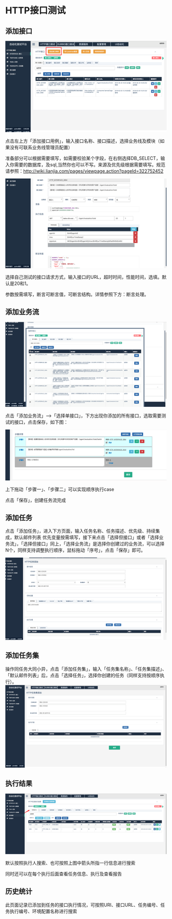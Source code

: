 # HTTP接口测试
## 添加接口

![图片](/image/接口测试平台http之添加接口.png)

点击左上方「添加接口用例」，输入接口名称、接口描述，选择业务线及模块（如果没有可联系业务线管理员配置）

准备部分可以根据需要填写，如需要校验某个字段，在右侧选择DB_SELECT，输入你需要的数据库，及sql,当然你也可以不写。来源及优先级根据需要填写。规范请参照：http://wiki.lianjia.com/pages/viewpage.action?pageId=322752452


![图片](/image/接口测试平台http之添加接口2.png)

选择自己测试的接口请求方式，输入接口的URL，超时时间，性能时间，选填。默认是20和1。

参数按需填写，断言可断言值，可断言结构。详情参照下方：断言处理。

## 添加业务流

![图片](/image/接口测试平台http之业务流.png)

点击「添加业务流」-->「选择单接口」，下方出现你添加的所有接口，选取需要测试的接口，点击保存，如下图：


![图片](/image/接口测试平台http之任务流执行顺序.png)

上下拖动「步骤一」、「步骤二」可以实现顺序执行case

点击「保存」，创建任务流完成

## 添加任务
点击「添加任务」，进入下方页面，输入任务名称、任务描述、优先级、持续集成，默认邮件列表
优先变量按需填写，接下来点击「选择但接口」或者「选择业务流」，「选择但接口」同上，「选择业务流」是选择你创建过的业务流，可以选择N个，同样支持调整执行顺序，鼠标拖动「序号」，点击「保存」即可。

![图片](/image/接口测试平台http之添加任务.png)

## 添加任务集
操作同任务大同小异，点击「添加任务集」，输入「任务集名称」、「任务集描述」、「默认邮件列表」后，点击「选择任务」，选择你创建的任务（同样支持按顺序执行）。
![图片](/image/接口测试平台http之添加任务集.png)

## 执行结果

![图片](/image/接口测试平台http之执行结果.png)

默认按照执行人搜索、也可按照上图中箭头所指一行信息进行搜索

同时还可以在每个执行后面查看任务信息、执行及查看报告


## 历史统计

此页面记录已添加到任务的接口执行情况，可按照URI、接口URL、任务编号、任务执行编号、环境配置名称进行搜索





